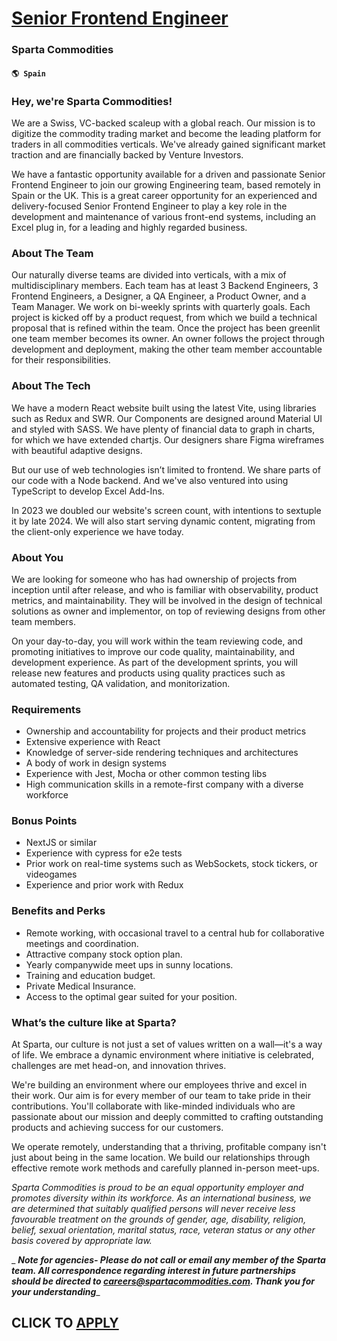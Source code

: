 # [Senior Frontend Engineer](https://www.remotewlb.com/apply/senior-frontend-engineer-55024)  
### Sparta Commodities  
#### `🌎 Spain`  

### Hey, we're Sparta Commodities!

We are a Swiss, VC-backed scaleup with a global reach. Our mission is to digitize the commodity trading market and become the leading platform for traders in all commodities verticals. We've already gained significant market traction and are financially backed by Venture Investors.

We have a fantastic opportunity available for a driven and passionate Senior Frontend Engineer to join our growing Engineering team, based remotely in Spain or the UK. This is a great career opportunity for an experienced and delivery-focused Senior Frontend Engineer to play a key role in the development and maintenance of various front-end systems, including an Excel plug in, for a leading and highly regarded business.

### About The Team

Our naturally diverse teams are divided into verticals, with a mix of multidisciplinary members. Each team has at least 3 Backend Engineers, 3 Frontend Engineers, a Designer, a QA Engineer, a Product Owner, and a Team Manager. We work on bi-weekly sprints with quarterly goals. Each project is kicked off by a product request, from which we build a technical proposal that is refined within the team. Once the project has been greenlit one team member becomes its owner. An owner follows the project through development and deployment, making the other team member accountable for their responsibilities.

### About The Tech

We have a modern React website built using the latest Vite, using libraries such as Redux and SWR. Our Components are designed around Material UI and styled with SASS. We have plenty of financial data to graph in charts, for which we have extended chartjs. Our designers share Figma wireframes with beautiful adaptive designs.

But our use of web technologies isn’t limited to frontend. We share parts of our code with a Node backend. And we've also ventured into using TypeScript to develop Excel Add-Ins.

In 2023 we doubled our website's screen count, with intentions to sextuple it by late 2024. We will also start serving dynamic content, migrating from the client-only experience we have today.

### About You

We are looking for someone who has had ownership of projects from inception until after release, and who is familiar with observability, product metrics, and maintainability. They will be involved in the design of technical solutions as owner and implementor, on top of reviewing designs from other team members.

On your day-to-day, you will work within the team reviewing code, and promoting initiatives to improve our code quality, maintainability, and development experience. As part of the development sprints, you will release new features and products using quality practices such as automated testing, QA validation, and monitorization.

### Requirements

  * Ownership and accountability for projects and their product metrics
  * Extensive experience with React
  * Knowledge of server-side rendering techniques and architectures
  * A body of work in design systems
  * Experience with Jest, Mocha or other common testing libs
  * High communication skills in a remote-first company with a diverse workforce

### Bonus Points

  * NextJS or similar
  * Experience with cypress for e2e tests
  * Prior work on real-time systems such as WebSockets, stock tickers, or videogames
  * Experience and prior work with Redux

### Benefits and Perks

  * Remote working, with occasional travel to a central hub for collaborative meetings and coordination. 
  * Attractive company stock option plan. 
  * Yearly companywide meet ups in sunny locations. 
  * Training and education budget. 
  * Private Medical Insurance. 
  * Access to the optimal gear suited for your position. 

### What’s the culture like at Sparta?

At Sparta, our culture is not just a set of values written on a wall—it's a way of life. We embrace a dynamic environment where initiative is celebrated, challenges are met head-on, and innovation thrives.

We're building an environment where our employees thrive and excel in their work. Our aim is for every member of our team to take pride in their contributions. You'll collaborate with like-minded individuals who are passionate about our mission and deeply committed to crafting outstanding products and achieving success for our customers.

We operate remotely, understanding that a thriving, profitable company isn't just about being in the same location. We build our relationships through effective remote work methods and carefully planned in-person meet-ups.

_Sparta Commodities is proud to be an equal opportunity employer and promotes diversity within its workforce. As an international business, we are determined that suitably qualified persons will never receive less favourable treatment on the grounds of gender, age, disability, religion, belief, sexual orientation, marital status, race, veteran status or any other basis covered by appropriate law._

 _ ***Note for agencies- Please do not call or email any member of the Sparta team. All correspondence regarding interest in future partnerships should be directed to careers@spartacommodities.com. Thank you for your understanding***_

  
## CLICK TO [APPLY](https://www.remotewlb.com/apply/senior-frontend-engineer-55024)

